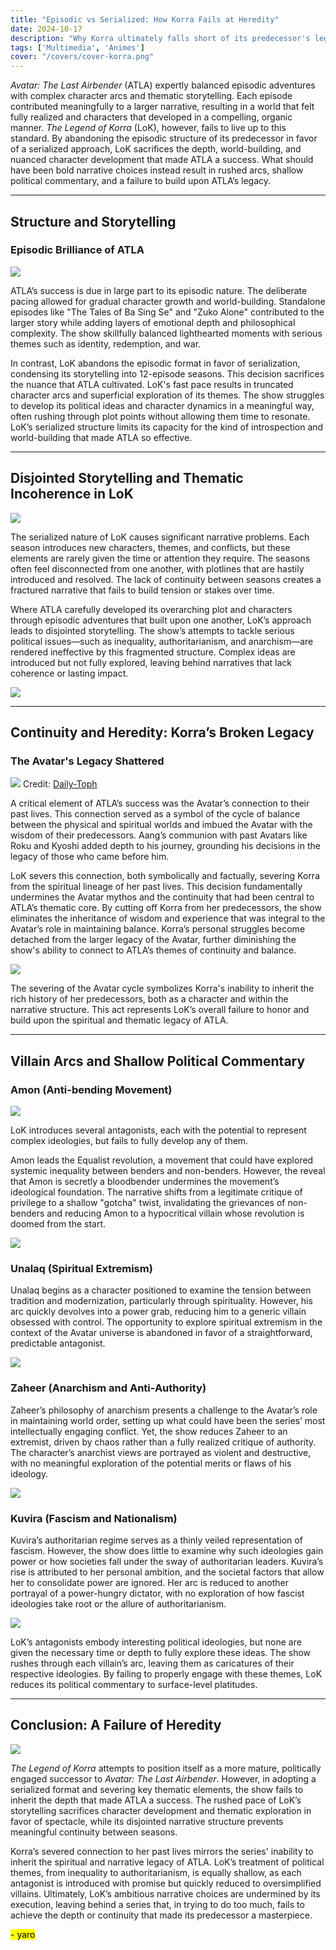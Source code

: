 ```yaml
---
title: "Episodic vs Serialized: How Korra Fails at Heredity"
date: 2024-10-17
description: "Why Korra ultimately falls short of its predecessor's legacy."
tags: ['Multimedia', 'Animes']
cover: "/covers/cover-korra.png"
---
```


*Avatar: The Last Airbender* (ATLA) expertly balanced episodic adventures with complex character arcs and thematic storytelling. Each episode contributed meaningfully to a larger narrative, resulting in a world that felt fully realized and characters that developed in a compelling, organic manner. *The Legend of Korra* (LoK), however, fails to live up to this standard. By abandoning the episodic structure of its predecessor in favor of a serialized approach, LoK sacrifices the depth, world-building, and nuanced character development that made ATLA a success. What should have been bold narrative choices instead result in rushed arcs, shallow political commentary, and a failure to build upon ATLA’s legacy.

---

## Structure and Storytelling

### Episodic Brilliance of ATLA

![](image-185.png)

ATLA’s success is due in large part to its episodic nature. The deliberate pacing allowed for gradual character growth and world-building. Standalone episodes like "The Tales of Ba Sing Se" and "Zuko Alone" contributed to the larger story while adding layers of emotional depth and philosophical complexity. The show skillfully balanced lighthearted moments with serious themes such as identity, redemption, and war.

In contrast, LoK abandons the episodic format in favor of serialization, condensing its storytelling into 12-episode seasons. This decision sacrifices the nuance that ATLA cultivated. LoK's fast pace results in truncated character arcs and superficial exploration of its themes. The show struggles to develop its political ideas and character dynamics in a meaningful way, often rushing through plot points without allowing them time to resonate. LoK’s serialized structure limits its capacity for the kind of introspection and world-building that made ATLA so effective.

---

## Disjointed Storytelling and Thematic Incoherence in LoK

![](image-187.png)

The serialized nature of LoK causes significant narrative problems. Each season introduces new characters, themes, and conflicts, but these elements are rarely given the time or attention they require. The seasons often feel disconnected from one another, with plotlines that are hastily introduced and resolved. The lack of continuity between seasons creates a fractured narrative that fails to build tension or stakes over time.

Where ATLA carefully developed its overarching plot and characters through episodic adventures that built upon one another, LoK’s approach leads to disjointed storytelling. The show’s attempts to tackle serious political issues—such as inequality, authoritarianism, and anarchism—are rendered ineffective by this fragmented structure. Complex ideas are introduced but not fully explored, leaving behind narratives that lack coherence or lasting impact.

![](image-188.png)

---

## Continuity and Heredity: Korra’s Broken Legacy

### The Avatar's Legacy Shattered

![](image-189.png)
Credit: [Daily-Toph](https://daily-toph.tumblr.com/post/627552236637159424/s2ep1-the-avatar-state-i-just-wanted-to-do-a)

A critical element of ATLA’s success was the Avatar’s connection to their past lives. This connection served as a symbol of the cycle of balance between the physical and spiritual worlds and imbued the Avatar with the wisdom of their predecessors. Aang’s communion with past Avatars like Roku and Kyoshi added depth to his journey, grounding his decisions in the legacy of those who came before him.

LoK severs this connection, both symbolically and factually, severing Korra from the spiritual lineage of her past lives. This decision fundamentally undermines the Avatar mythos and the continuity that had been central to ATLA’s thematic core. By cutting off Korra from her predecessors, the show eliminates the inheritance of wisdom and experience that was integral to the Avatar’s role in maintaining balance. Korra’s personal struggles become detached from the larger legacy of the Avatar, further diminishing the show's ability to connect to ATLA’s themes of continuity and balance.

![](image-190.png)

The severing of the Avatar cycle symbolizes Korra's inability to inherit the rich history of her predecessors, both as a character and within the narrative structure. This act represents LoK’s overall failure to honor and build upon the spiritual and thematic legacy of ATLA.

---

## Villain Arcs and Shallow Political Commentary

### Amon (Anti-bending Movement)

![](image-192.png)

LoK introduces several antagonists, each with the potential to represent complex ideologies, but fails to fully develop any of them.

Amon leads the Equalist revolution, a movement that could have explored systemic inequality between benders and non-benders. However, the reveal that Amon is secretly a bloodbender undermines the movement’s ideological foundation. The narrative shifts from a legitimate critique of privilege to a shallow "gotcha" twist, invalidating the grievances of non-benders and reducing Amon to a hypocritical villain whose revolution is doomed from the start.

![](image-193.png)

### Unalaq (Spiritual Extremism)

Unalaq begins as a character positioned to examine the tension between tradition and modernization, particularly through spirituality. However, his arc quickly devolves into a power grab, reducing him to a generic villain obsessed with control. The opportunity to explore spiritual extremism in the context of the Avatar universe is abandoned in favor of a straightforward, predictable antagonist.

![](image-195.png)

### Zaheer (Anarchism and Anti-Authority)

Zaheer’s philosophy of anarchism presents a challenge to the Avatar’s role in maintaining world order, setting up what could have been the series’ most intellectually engaging conflict. Yet, the show reduces Zaheer to an extremist, driven by chaos rather than a fully realized critique of authority. The character’s anarchist views are portrayed as violent and destructive, with no meaningful exploration of the potential merits or flaws of his ideology.

![](image-196.png)

### Kuvira (Fascism and Nationalism)

Kuvira’s authoritarian regime serves as a thinly veiled representation of fascism. However, the show does little to examine why such ideologies gain power or how societies fall under the sway of authoritarian leaders. Kuvira’s rise is attributed to her personal ambition, and the societal factors that allow her to consolidate power are ignored. Her arc is reduced to another portrayal of a power-hungry dictator, with no exploration of how fascist ideologies take root or the allure of authoritarianism.

![](image-198.png)

LoK’s antagonists embody interesting political ideologies, but none are given the necessary time or depth to fully explore these ideas. The show rushes through each villain’s arc, leaving them as caricatures of their respective ideologies. By failing to properly engage with these themes, LoK reduces its political commentary to surface-level platitudes.

---

## Conclusion: A Failure of Heredity

![](image-203.png)

*The Legend of Korra* attempts to position itself as a more mature, politically engaged successor to *Avatar: The Last Airbender*. However, in adopting a serialized format and severing key thematic elements, the show fails to inherit the depth that made ATLA a success. The rushed pace of LoK’s storytelling sacrifices character development and thematic exploration in favor of spectacle, while its disjointed narrative structure prevents meaningful continuity between seasons.

Korra’s severed connection to her past lives mirrors the series' inability to inherit the spiritual and narrative legacy of ATLA. LoK’s treatment of political themes, from inequality to authoritarianism, is equally shallow, as each antagonist is introduced with promise but quickly reduced to oversimplified villains. Ultimately, LoK’s ambitious narrative choices are undermined by its execution, leaving behind a series that, in trying to do too much, fails to achieve the depth or continuity that made its predecessor a masterpiece.

<mark>- yaro</mark>
